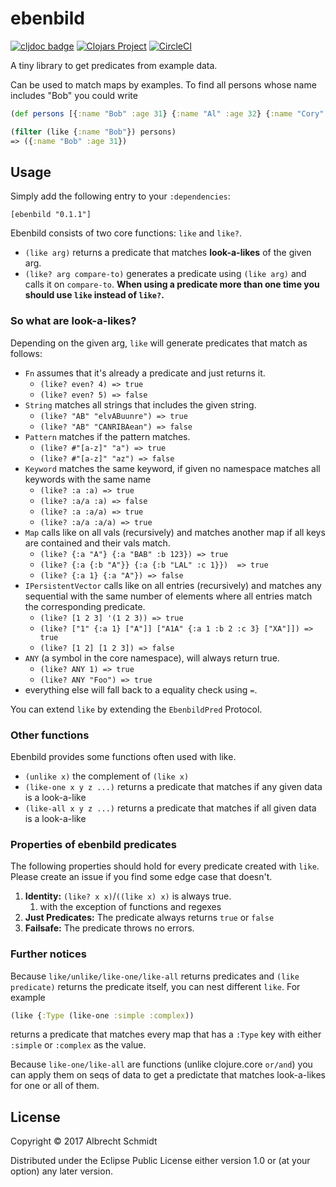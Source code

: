 # ebenbild

[![cljdoc badge](https://cljdoc.org/badge/ebenbild/ebenbild)](https://cljdoc.org/d/ebenbild/ebenbild/CURRENT)
[![Clojars Project](https://img.shields.io/clojars/v/ebenbild.svg)](https://clojars.org/ebenbild)
[![CircleCI](https://circleci.com/gh/IamDrowsy/ebenbild.svg?style=svg)](https://circleci.com/gh/IamDrowsy/ebenbild)

A tiny library to get predicates from example data. 

Can be used to match maps by examples.
To find all persons whose name includes "Bob" you could write 
```clojure
(def persons [{:name "Bob" :age 31} {:name "Al" :age 32} {:name "Cory" :age 44}])

(filter (like {:name "Bob"}) persons)
=> ({:name "Bob" :age 31})
```

## Usage
Simply add the following entry to your `:dependencies`:
```
[ebenbild "0.1.1"]
```

Ebenbild consists of two core functions: `like` and `like?`.

* `(like arg)` returns a predicate that matches **look-a-likes** of the given arg.
* `(like? arg compare-to)` generates a predicate using `(like arg)` and calls it on `compare-to`.
 **When using a predicate more than one time you should use `like` instead of `like?`.**
 
### So what are look-a-likes?
Depending on the given arg, `like` will generate predicates that match as follows:

 * `Fn` assumes that it's already a predicate and just returns it.
    * `(like? even? 4) => true`
    * `(like? even? 5) => false`
 * `String` matches all strings that includes the given string.
    * `(like? "AB" "elvABuunre") => true`
    * `(like? "AB" "CANRIBAean") => false`
 * `Pattern` matches if the pattern matches.
    * `(like? #"[a-z]" "a") => true`
    * `(like? #"[a-z]" "az") => false`
 * `Keyword` matches the same keyword, if given no namespace matches all keywords with the same name
    * `(like? :a :a) => true`
    * `(like? :a/a :a) => false`
    * `(like? :a :a/a) => true`
    * `(like? :a/a :a/a) => true`
 * `Map` calls like on all vals (recursively) and matches another map if all keys are contained and their vals match.
    * `(like? {:a "A"} {:a "BAB" :b 123}) => true`
    * `(like? {:a {:b "A"}} {:a {:b "LAL" :c 1}})  => true`
    * `(like? {:a 1} {:a "A"}) => false`
 * `IPersistentVector` calls like on all entries (recursively) and matches any sequential with the same number of elements 
 where all entries match the corresponding predicate.
    * `(like? [1 2 3] '(1 2 3)) => true`
    * `(like? ["1" {:a 1} ["A"]] ["A1A" {:a 1 :b 2 :c 3} ["XA"]]) => true`  
    * `(like? [1 2] [1 2 3]) => false`
 * `ANY` (a symbol in the core namespace), will always return true.
    * `(like? ANY 1) => true`
    * `(like? ANY "Foo") => true`
 * everything else will fall back to a equality check using `=`.
 
 You can extend `like` by extending the `EbenbildPred` Protocol.

### Other functions
Ebenbild provides some functions often used with like.

* `(unlike x)` the complement of `(like x)`
* `(like-one x y z ...)` returns a predicate that matches if any given data is a look-a-like
* `(like-all x y z ...)` returns a predicate that matches if all given data is a look-a-like
 
### Properties of ebenbild predicates
The following properties should hold for every predicate created with `like`. 
Please create an issue if you find some edge case that doesn't.

1. **Identity:** `(like? x x)`/`((like x) x)` is always true.
    1. with the exception of functions and regexes
2. **Just Predicates:** The predicate always returns `true` or `false`
3. **Failsafe:** The predicate throws no errors.


### Further notices
Because `like/unlike/like-one/like-all` returns predicates and `(like predicate)` 
returns the predicate itself, you can nest different `like`. For example
```clojure
(like {:Type (like-one :simple :complex))
``` 
returns a predicate that matches every map that has a `:Type` key with either `:simple` 
or `:complex` as the value.

Because `like-one/like-all` are functions (unlike clojure.core `or/and`) you can
apply them on seqs of data to get a predictate that matches look-a-likes for one or all of them.
 
## License

Copyright © 2017 Albrecht Schmidt

Distributed under the Eclipse Public License either version 1.0 or (at
your option) any later version.
